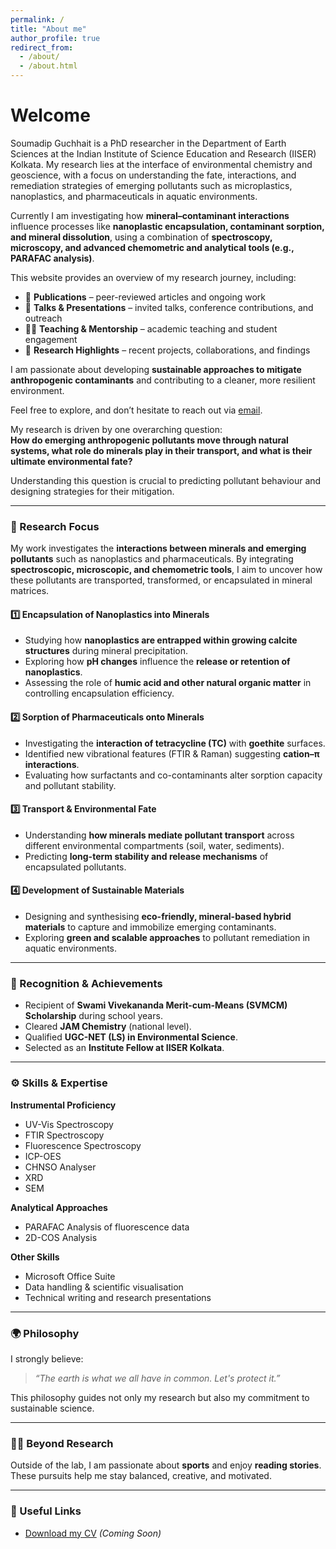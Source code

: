 ```yaml
---
permalink: /
title: "About me"
author_profile: true
redirect_from: 
  - /about/
  - /about.html
---
```


# Welcome 
Soumadip Guchhait is a PhD researcher in the Department of Earth Sciences at the Indian Institute of Science Education and Research (IISER) Kolkata.
My research lies at the interface of environmental chemistry and geoscience, with a focus on understanding the fate, interactions, and remediation strategies of emerging pollutants such as microplastics, nanoplastics, and pharmaceuticals in aquatic environments.

Currently I am investigating how **mineral–contaminant interactions** influence processes like **nanoplastic encapsulation, contaminant sorption, and mineral dissolution**, using a combination of **spectroscopy, microscopy, and advanced chemometric and analytical tools (e.g., PARAFAC analysis)**.  

This website provides an overview of my research journey, including:  
- 📄 **Publications** – peer-reviewed articles and ongoing work  
- 🎤 **Talks & Presentations** – invited talks, conference contributions, and outreach  
- 👨‍🏫 **Teaching & Mentorship** – academic teaching and student engagement  
- 🧪 **Research Highlights** – recent projects, collaborations, and findings  

I am passionate about developing **sustainable approaches to mitigate anthropogenic contaminants** and contributing to a cleaner, more resilient environment.  

Feel free to explore, and don’t hesitate to reach out via [email](mailto:soumadipguchhait26@gmail.com).

My research is driven by one overarching question:  
**How do emerging anthropogenic pollutants move through natural systems, what role do minerals play in their transport, and what is their ultimate environmental fate?**  

Understanding this question is crucial to predicting pollutant behaviour and designing strategies for their mitigation.  

---

### 🔬 Research Focus  

My work investigates the **interactions between minerals and emerging pollutants** such as nanoplastics and pharmaceuticals. By integrating **spectroscopic, microscopic, and chemometric tools**, I aim to uncover how these pollutants are transported, transformed, or encapsulated in mineral matrices.  

#### 1️⃣ Encapsulation of Nanoplastics into Minerals  
- Studying how **nanoplastics are entrapped within growing calcite structures** during mineral precipitation.  
- Exploring how **pH changes** influence the **release or retention of nanoplastics**.  
- Assessing the role of **humic acid and other natural organic matter** in controlling encapsulation efficiency.  

#### 2️⃣ Sorption of Pharmaceuticals onto Minerals  
- Investigating the **interaction of tetracycline (TC)** with **goethite** surfaces.  
- Identified new vibrational features (FTIR & Raman) suggesting **cation–π interactions**.  
- Evaluating how surfactants and co-contaminants alter sorption capacity and pollutant stability.  

#### 3️⃣ Transport & Environmental Fate  
- Understanding **how minerals mediate pollutant transport** across different environmental compartments (soil, water, sediments).  
- Predicting **long-term stability and release mechanisms** of encapsulated pollutants.  

#### 4️⃣ Development of Sustainable Materials  
- Designing and synthesising **eco-friendly, mineral-based hybrid materials** to capture and immobilize emerging contaminants.  
- Exploring **green and scalable approaches** to pollutant remediation in aquatic environments.  

---

### 🏅 Recognition & Achievements  

- Recipient of **Swami Vivekananda Merit-cum-Means (SVMCM) Scholarship** during school years.  
- Cleared **JAM Chemistry** (national level).  
- Qualified **UGC-NET (LS) in Environmental Science**.  
- Selected as an **Institute Fellow at IISER Kolkata**.  

---

### ⚙️ Skills & Expertise  

**Instrumental Proficiency**  
- UV-Vis Spectroscopy  
- FTIR Spectroscopy  
- Fluorescence Spectroscopy  
- ICP-OES  
- CHNSO Analyser  
- XRD  
- SEM  

**Analytical Approaches**  
- PARAFAC Analysis of fluorescence data  
- 2D-COS Analysis  

**Other Skills**  
- Microsoft Office Suite  
- Data handling & scientific visualisation  
- Technical writing and research presentations  

---

### 🌍 Philosophy  

I strongly believe:  
> *“The earth is what we all have in common. Let's protect it.”*  

This philosophy guides not only my research but also my commitment to sustainable science.  

---

### 🧑‍🎓 Beyond Research  

Outside of the lab, I am passionate about **sports** and enjoy **reading stories**. These pursuits help me stay balanced, creative, and motivated.  

---

### 📄 Useful Links  

- [Download my CV](#) *(Coming Soon)* 

